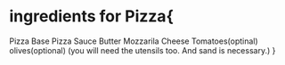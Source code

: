 # ingredients for Pizza{
Pizza Base
Pizza Sauce
Butter
Mozzarila Cheese
Tomatoes(optinal)
olives(optional)
(you will need the utensils too.
And sand is necessary.)
}
